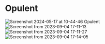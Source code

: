 # Opulent

![Screenshot 2024-05-17 at 10-44-46 Opulent](https://github.com/Abdelmuttalib/Opulent/assets/54845047/7ce545b3-68ec-4ab7-9b82-616b63474d4d)
![Screenshot from 2023-09-04 17-11-13](https://github.com/Abdelmuttalib/Opulent/assets/54845047/0df1f997-6b22-4ada-a39d-fac64e70ece9)
![Screenshot from 2023-09-04 17-11-27](https://github.com/Abdelmuttalib/Opulent/assets/54845047/997ad2f7-5f1f-449e-92ab-f73660530a41)
![Screenshot from 2023-09-04 17-14-05](https://github.com/Abdelmuttalib/Opulent/assets/54845047/e396c134-acc5-4415-8553-f893c5756ae6)

